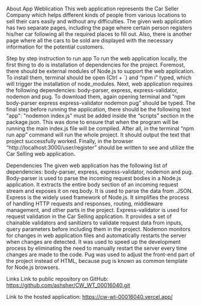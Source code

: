 About App Weblication
This web application represents the Car Seller Company which helps different kinds of people from various locations to sell their cars easily and without any difficulties. The given web application has two separate pages, including the page where certain person registers his/her car following all the required places to fill out. Also, there is another page where all the cars to be sold are displayed with the necessary information for the potential customers.

Step by step instruction to run app
To run the web application locally, the first thing to do is installation of dependencies for the project. Foremost, there should be external modules of Node.js to support the web application. To install them, terminal should be open (Ctrl + `) and “npm i” typed, which will trigger the installation of node_modules. Next, web application requires the following dependencies: body-parser, express, express-validator, nodemon and pug. To download them, again opening terminal and “npm body-parser express express-validator nodemon pug” should be typed. The final step before running the application, there should be the following text "app": "nodemon index.js" must be added inside the “scripts” section in the package.json. This was done to ensure that when the program will be running the main index.js file will be compiled. After all, in the terminal “npm run app” command will run the whole project. It should output the text that project successfully worked. Finally, in the browser “http://localhost:3000/user/register” should be written to see and utilize the Car Selling web application.

Dependencies 
The given web application has the following list of dependencies: body-parser, express, express-validator, nodemon  and pug.
Body-parser is used to parse the incoming request bodies in a Node.js application. It extracts the entire body section of an incoming request stream and exposes it on req.body. It is used to parse the data from .JSON. 
Express is the widely used framework of Node.js. It simplifies the process of handling HTTP requests and responses, routing, middleware management, and other parts in the project.
Express-validator is used for request validation in the Car Selling application. It provides a set of chainable validators and sanitizers to validate request data from inputs, query parameters before including them in the project.
Nodemon monitors for changes in web application files and automatically restarts the server when changes are detected. It was used to speed up the development process by eliminating the need to manually restart the server every time changes are made to the code.
Pug was used to adjust the front-end part of the project instead of HTML, because pug is known as common template for Node.js browsers.

Links
Link to public repository on GitHub:
https://github.com/ashsher/CW_WT_00016040.git

Link to the hosted application:
https://cw-wt-00016040.vercel.app/